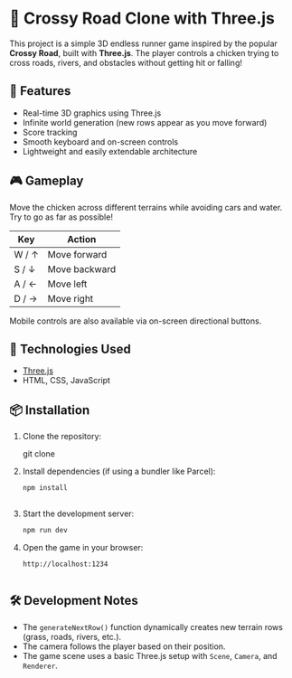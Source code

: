 
# 🐔 Crossy Road Clone with Three.js

This project is a simple 3D endless runner game inspired by the popular **Crossy Road**, built with **Three.js**. The player controls a chicken trying to cross roads, rivers, and obstacles without getting hit or falling!

## 🚀 Features

- Real-time 3D graphics using Three.js
- Infinite world generation (new rows appear as you move forward)
- Score tracking
- Smooth keyboard and on-screen controls
- Lightweight and easily extendable architecture

## 🎮 Gameplay

Move the chicken across different terrains while avoiding cars and water. Try to go as far as possible!

| Key      | Action         |
|----------|----------------|
| W / ↑    | Move forward   |
| S / ↓    | Move backward  |
| A / ←    | Move left      |
| D / →    | Move right     |

Mobile controls are also available via on-screen directional buttons.

## 🧰 Technologies Used

- [Three.js](https://threejs.org/)
- HTML, CSS, JavaScript


## 📦 Installation

1. Clone the repository:
   
   git clone 


2. Install dependencies (if using a bundler like Parcel):

   ```bash
   npm install
  


3. Start the development server:

   ```bash
   npm run dev
   

4. Open the game in your browser:

   ```
   http://localhost:1234
  

## 🛠️ Development Notes

* The `generateNextRow()` function dynamically creates new terrain rows (grass, roads, rivers, etc.).
* The camera follows the player based on their position.
* The game scene uses a basic Three.js setup with `Scene`, `Camera`, and `Renderer`.


